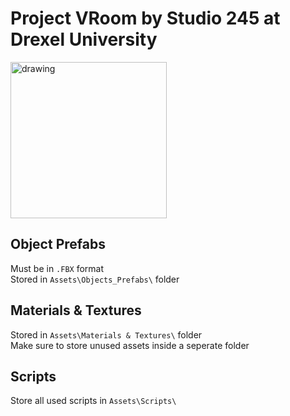 # Project VRoom by Studio 245 at Drexel University

<img src="logo.jpg" alt="drawing" style="width:250px;"/>

## Object Prefabs
Must be in `.FBX` format<br>
Stored in `Assets\Objects_Prefabs\` folder

## Materials & Textures

Stored in `Assets\Materials & Textures\` folder<br>
Make sure to store unused assets inside a seperate folder

## Scripts
Store all used scripts in `Assets\Scripts\`
